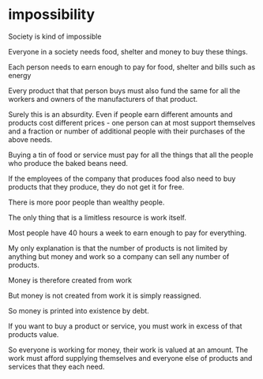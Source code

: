 # impossibility

Society is kind of impossible

Everyone in a society needs food, shelter and money to buy these things.

Each person needs to earn enough to pay for food, shelter and bills such as energy

Every product that that person buys must also fund the same for all the workers and owners of the manufacturers of that product.

Surely this is an absurdity. Even if people earn different amounts and products cost different prices - one person can at most support themselves and a fraction or number of additional people with their purchases of the above needs.

Buying a tin of food or service must pay for all the things that all the people who produce the baked beans need.

If the employees of the company that produces food also need to buy products that they produce, they do not get it for free.

There is more poor people than wealthy people.

The only thing that is a limitless resource is work itself.

Most people have 40 hours a week to earn enough to pay for everything.

My only explanation is that the number of products is not limited by anything but money and work so a company can sell any number of products.

Money is therefore created from work

But money is not created from work it is simply reassigned.

So money is printed into existence by debt.

If you want to buy a product or service, you must work in excess of that products value.

So everyone is working for money, their work is valued at an amount. The work must afford supplying themselves and everyone else of products and services that they each need.

